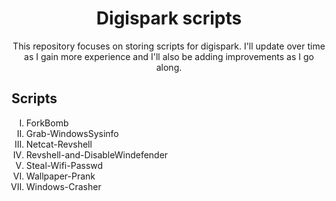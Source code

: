<h1 align="center">Digispark scripts</h1>

<p align="center">This repository focuses on storing scripts for digispark. I'll update over time as I gain more experience and I'll also be adding improvements as I go along.</p>

<body>
  <h2> Scripts </h2>
<ol type="I">
<li>ForkBomb</li>
<li>Grab-WindowsSysinfo</li>
<li>Netcat-Revshell</li>
<li>Revshell-and-DisableWindefender</li>
<li>Steal-Wifi-Passwd</li>
<li>Wallpaper-Prank</li>
<li>Windows-Crasher</li>
</ol>
</body>
</html>
